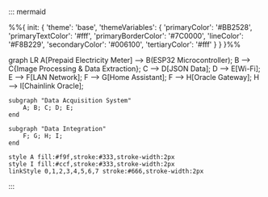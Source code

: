 ::: mermaid

%%{
  init: {
    'theme': 'base',
    'themeVariables': {
      'primaryColor': '#BB2528',
      'primaryTextColor': '#fff',
      'primaryBorderColor': '#7C0000',
      'lineColor': '#F8B229',
      'secondaryColor': '#006100',
      'tertiaryColor': '#fff'
    }
  }
}%%

graph LR
    A[Prepaid Electricity Meter] --> B(ESP32 Microcontroller);
    B --> C{Image Processing & Data Extraction};
    C --> D[JSON Data];
    D --> E[Wi-Fi];
    E --> F[LAN Network];
    F --> G[Home Assistant];
    F --> H[Oracle Gateway];
    H --> I[Chainlink Oracle];

    subgraph "Data Acquisition System"
        A; B; C; D; E;
    end

    subgraph "Data Integration"
        F; G; H; I;
    end

    style A fill:#f9f,stroke:#333,stroke-width:2px
    style I fill:#ccf,stroke:#333,stroke-width:2px
    linkStyle 0,1,2,3,4,5,6,7 stroke:#666,stroke-width:2px
:::
